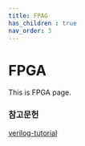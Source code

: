 ```yaml
---
title: FPAG
has_children : true
nav_order: 3
---
```


# FPGA
This is FPGA page.
<br>

### 참고문헌
[verilog-tutorial](https://www.chipverify.com/verilog/verilog-tutorial)

